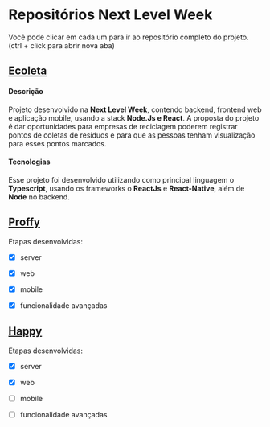 
# Repositórios Next Level Week

Você pode clicar em cada um para ir ao repositório completo do projeto. (ctrl + click para abrir nova aba)

## [Ecoleta](https://github.com/W8jonas/estudos/tree/master/nextLevelWeek/Ecoleta)
#### Descrição
Projeto desenvolvido na **Next Level Week**, contendo backend, frontend web e aplicação mobile, usando a stack **Node.Js e React**. A proposta do projeto é dar oportunidades para empresas de reciclagem poderem registrar pontos de coletas de resíduos e para que as pessoas tenham visualização para esses pontos marcados.
#### Tecnologias
Esse projeto foi desenvolvido utilizando como principal linguagem o **Typescript**, usando os frameworks o **ReactJs** e **React-Native**, além de **Node** no backend.

## [Proffy](https://github.com/W8jonas/estudos/tree/master/nextLevelWeek/Proffy)
Etapas desenvolvidas:
- [x] server
- [x] web
- [x] mobile
- [x] funcionalidade avançadas


## [Happy](https://github.com/W8jonas/estudos/tree/master/nextLevelWeek/Happy)
Etapas desenvolvidas:
- [x] server
- [x] web
- [ ] mobile
- [ ] funcionalidade avançadas

